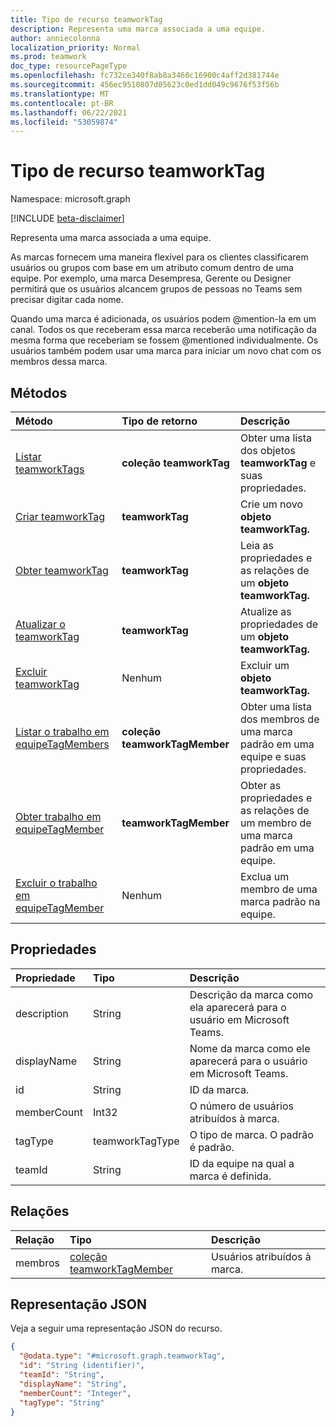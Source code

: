 ```yaml
---
title: Tipo de recurso teamworkTag
description: Representa uma marca associada a uma equipe.
author: anniecolonna
localization_priority: Normal
ms.prod: teamwork
doc_type: resourcePageType
ms.openlocfilehash: fc732ce340f8ab8a3460c16900c4aff2d381744e
ms.sourcegitcommit: 456ec9510807d05623c0ed1dd049c9676f53f56b
ms.translationtype: MT
ms.contentlocale: pt-BR
ms.lasthandoff: 06/22/2021
ms.locfileid: "53059874"
---
```

# <a name="teamworktag-resource-type"></a>Tipo de recurso teamworkTag

Namespace: microsoft.graph

[!INCLUDE [beta-disclaimer](../../includes/beta-disclaimer.md)]

Representa uma marca associada a uma equipe. 

As marcas fornecem uma maneira flexível para os clientes classificarem usuários ou grupos com base em um atributo comum dentro de uma equipe. Por exemplo, uma marca Desempresa, Gerente ou Designer permitirá que os usuários alcancem grupos de pessoas no Teams sem precisar digitar cada nome.

Quando uma marca é adicionada, os usuários podem @mention-la em um canal. Todos os que receberam essa marca receberão uma notificação da mesma forma que receberiam se fossem @mentioned individualmente. Os usuários também podem usar uma marca para iniciar um novo chat com os membros dessa marca.

## <a name="methods"></a>Métodos
|Método|Tipo de retorno|Descrição|
|:---|:---|:---|
|[Listar teamworkTags](../api/teamworktag-list.md)|**coleção teamworkTag**|Obter uma lista dos objetos **teamworkTag** e suas propriedades.|
|[Criar teamworkTag](../api/teamworktag-post.md)|**teamworkTag**|Crie um novo **objeto teamworkTag.**|
|[Obter teamworkTag](../api/teamworktag-get.md)|**teamworkTag**|Leia as propriedades e as relações de um **objeto teamworkTag.**|
|[Atualizar o teamworkTag](../api/teamworktag-update.md)|**teamworkTag**|Atualize as propriedades de um **objeto teamworkTag.**|
|[Excluir teamworkTag](../api/teamworktag-delete.md)|Nenhum|Excluir um **objeto teamworkTag.**|
|[Listar o trabalho em equipeTagMembers](../api/teamworktagmember-list.md)|**coleção teamworkTagMember**|Obter uma lista dos membros de uma marca padrão em uma equipe e suas propriedades.|
|[Obter trabalho em equipeTagMember](../api/teamworktagmember-get.md)|**teamworkTagMember**|Obter as propriedades e as relações de um membro de uma marca padrão em uma equipe.|
|[Excluir o trabalho em equipeTagMember](../api/teamworktagmember-delete.md)|Nenhum|Exclua um membro de uma marca padrão na equipe.|

## <a name="properties"></a>Propriedades
|Propriedade|Tipo|Descrição|
|:---|:---|:---|
|description|String|Descrição da marca como ela aparecerá para o usuário em Microsoft Teams.|
|displayName|String|Nome da marca como ele aparecerá para o usuário em Microsoft Teams.|
|id|String|ID da marca.|
|memberCount|Int32|O número de usuários atribuídos à marca.|
|tagType|teamworkTagType|O tipo de marca. O padrão é padrão.|
|teamId|String|ID da equipe na qual a marca é definida.|

## <a name="relationships"></a>Relações
|Relação|Tipo|Descrição|
|:---|:---|:---|
|membros|[coleção teamworkTagMember](../resources/teamworktagmember.md)|Usuários atribuídos à marca.|

## <a name="json-representation"></a>Representação JSON
Veja a seguir uma representação JSON do recurso.
<!-- {
  "blockType": "resource",
  "keyProperty": "id",
  "@odata.type": "microsoft.graph.teamworkTag",
  "baseType": "microsoft.graph.entity",
  "openType": false
}
-->
``` json
{
  "@odata.type": "#microsoft.graph.teamworkTag",
  "id": "String (identifier)",
  "teamId": "String",
  "displayName": "String",
  "memberCount": "Integer",
  "tagType": "String"
}
```

